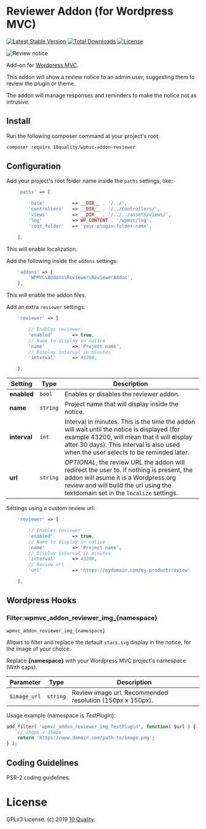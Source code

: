 # Reviewer Addon (for Wordpress MVC)

[![Latest Stable Version](https://poser.pugx.org/10quality/wpmvc-addon-reviewer/v/stable)](https://packagist.org/packages/10quality/wpmvc-addon-reviewer)
[![Total Downloads](https://poser.pugx.org/10quality/wpmvc-addon-reviewer/downloads)](https://packagist.org/packages/10quality/wpmvc-addon-reviewer)
[![License](https://poser.pugx.org/10quality/wpmvc-addon-reviewer/license)](https://packagist.org/packages/10quality/wpmvc-addon-reviewer)

![Review notice](https://www.10quality.com/wp-content/uploads/2019/12/wpmvc-addon-reminder.jpg)

Add-on for [Wordpress MVC](http://wordpress-mvc.com/).

This addon will show a review notice to an admin user, suggesting them to review the plugin or theme.

The addon will manage responses and reminders to make the notice not as intrusive.

## Install

Run the following composer command at your project's root:

```bash
composer require 10quality/wpmvc-addon-reviewer
```

## Configuration

Add your project's root folder name inside the `paths` settings, like:

```php
    'paths' => [

        'base'          => __DIR__ . '/../',
        'controllers'   => __DIR__ . '/../Controllers/',
        'views'         => __DIR__ . '/../../assets/views/',
        'log'           => WP_CONTENT . '/wpmvc/log',
        'root_folder'   => 'your-plugin-folder-name',

    ],
```

This will enable localization.

Add the following inside the `addons` settings:

```php
    'addons' => [
        'WPMVC\Addons\Reviewer\ReviewerAddon',
    ],
```

This will enable the addon files.

Add an extra `reviewer` settings:

```php
    'reviewer' => [

        // Enables reviewer
        'enabled'       => true,
        // Name to display in notice
        'name'          => 'Project name',
        // Display interval in minutes
        'interval'      => 43200,

    ],
```

| Setting | Type | Description |
| --- | --- | --- |
| **enabled** | `bool` | Enables or disables the reviewer addon. |
| **name** | `string` | Project name that will display inside the notice. |
| **interval** | `int` | Interval in minutes. This is the time the addon will wait until the notice is displayed (for example 43200, will mean that it will display after 30 days). This interval is also used when the user selects to be reminded later. |
| **url** | `string` | *OPTIONAL*, the review URL the addon will redirect the user to. If nothing is present, the addon will asume it is a Wordpress.org review and will build the url using the textdomain set in the `localize` settings. |

Settings using a custom review url:

```php
    'reviewer' => [

        // Enables reviewer
        'enabled'       => true,
        // Name to display in notice
        'name'          => 'Project name',
        // Display interval in minutes
        'interval'      => 43200,
        // Review url
        'url'           => 'https://mydomain.com/my-product/review'

    ],
```

## Wordpress Hooks

### Filter:wpmvc_addon_reviewer_img_{namespace}

`wpmvc_addon_reviewer_img_{namespace}`

Allows to filter and replace the default `stars.svg` display in the notice, for the image of your choice.

Replace **{namespace}** with your Wordpress MVC project's namespace (With caps).

| Parameter | Type | Description |
| --- | --- | --- |
| `$image_url` | `string` | Review image url. Recommended resolution (150px x 150px). |

Usage example (namespace is *TestPlugin*):

```php
add_filter( 'wpmvc_addon_reviewer_img_TestPlugin', function( $url ) {
    // 150px x 150px
    return 'https://www.domain.com/path-to/image.png';
} );
```

## Coding Guidelines

PSR-2 coding guidelines.

# License
GPLv3 License. (c) 2019 [10 Quality](https://www.10quality.com/).